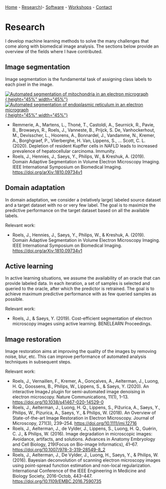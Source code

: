 [Home](index) - [Research](research))- [Software](software) - [Workshops](workshops) - [Contact](contact)

# Research

I develop machine learning methods to solve the many challenges that come along with biomedical image analysis. The sections below provide an overview of the fields where I have contributed. 

## Image segmentation
Image segmentation is the fundamental task of assigning class labels to each pixel in the image. 

[![Automated segmentation of mitochondria in an electron micrograph](http://img.youtube.com/vi/Qs4qcbBAD9k/0.jpg){:height="45%" width="45%"}](http://www.youtube.com/watch?v=Qs4qcbBAD9k "Automated segmentation of mitochondria in an electron micrograph")
[![Automated segmentation of endoplasmic reticulum in an electron micrograph](http://img.youtube.com/vi/Jd1ayi_f788/0.jpg){:height="45%" width="45%"}](http://www.youtube.com/watch?v=Jd1ayi_f788 "Automated segmentation of endoplasmic reticulum in an electron micrograph")

- Remmerie, A., Martens, L., Thoné, T., Castoldi, A., Seurnick, R., Pavie, B., Browaeys, R., Roels, J., Vanneste, B., Prijck, S. De, Vanhockerhout, M., Devisscher, L., Hoorens, A., Bonnardel, J., Vandamme, N., Kremer, A., Borghgraef, P., Vlierberghe, H. Van, Lippens, S., … Scott, C. L. (2020). Depletion of resident Kupffer cells in NAFLD leads to increased prevalence of hepatocellular carcinoma. Immunity.
- Roels, J., Hennies, J., Saeys, Y., Philips, W., & Kreshuk, A. (2019). Domain Adaptive Segmentation in Volume Electron Microscopy Imaging. IEEE International Symposium on Biomedical Imaging. https://doi.org/arXiv:1810.09734v1

## Domain adaptation
In domain adaptation, we consider a (relatively large) labeled source dataset and a target dataset with no or very few label. The goal is to maximize the predictive performance on the target dataset based on all the available labels. 

Relevant work:
- Roels, J., Hennies, J., Saeys, Y., Philips, W., & Kreshuk, A. (2019). Domain Adaptive Segmentation in Volume Electron Microscopy Imaging. IEEE International Symposium on Biomedical Imaging. https://doi.org/arXiv:1810.09734v1

## Active learning
In active learning situations, we assume the availability of an oracle that can provide labeled data. In each iteration, a set of samples is selected and queried to the oracle, after which the predictor is retrained. The goal is to achieve maximum predictive performance with as few queried samples as possible. 

Relevant work: 
- Roels, J., & Saeys, Y. (2019). Cost-efficient segmentation of electron microscopy images using active learning. BENELEARN Proceedings.

## Image restoration
Image restoration aims at improving the quality of the images by removing noise, blur, etc. This can improve performance of automated analysis techniques in subsequent steps. 

Relevant work: 
- Roels, J., Vernaillen, F., Kremer, A., Gonçalves, A., Aelterman, J., Luong, H. Q., Goossens, B., Philips, W., Lippens, S., & Saeys, Y. (2020). An interactive ImageJ plugin for semi-automated image denoising in electron microscopy. Nature Communications, 11(1), 1–13. https://doi.org/10.1038/s41467-020-14529-0
- Roels, J., Aelterman, J., Luong, H. Q., Lippens, S., Pižurica, A., Saeys, Y., Philips, W., Pizurica, A., Saeys, Y., & Philips, W. (2018). An Overview of State-of-the-art Image Restoration in Electron Microscopy. Journal of Microscopy, 271(3), 239–254. https://doi.org/10.1111/jmi.12716
- Roels, J., Aelterman, J., de Vylder, J., Lippens, S., Luong, H. Q., Guérin, C. J., & Philips, W. (2016). Image degradation in microscopic images: Avoidance, artifacts, and solutions. Advances in Anatomy Embryology and Cell Biology, 219(Focus on Bio-image Informatics), 41–67. https://doi.org/10.1007/978-3-319-28549-8_2
- Roels, J., Aelterman, J., De Vylder, J., Luong, H., Saeys, Y., & Philips, W. (2016). Bayesian deconvolution of scanning electron microscopy images using point-spread function estimation and non-local regularization. International Conference of the IEEE Engineering in Medicine and Biology Society, 2016-Octob, 443–447. https://doi.org/10.1109/EMBC.2016.7590735
